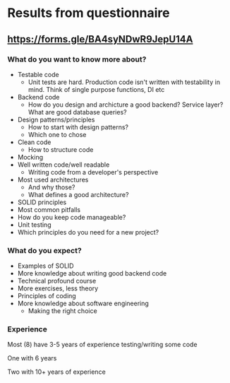 
# Results from questionnaire

## https://forms.gle/BA4syNDwR9JepU14A

### What do you want to know more about?
- Testable code
  - Unit tests are hard. Production code isn't written with testability in mind. Think of single purpose functions, DI etc
- Backend code
  - How do you design and archicture a good backend? Service layer? What are good database queries?
- Design patterns/principles
  - How to start with design patterns?
  - Which one to chose
- Clean code
  - How to structure code  
- Mocking
- Well written code/well readable
  - Writing code from a developer's perspective
- Most used architectures
  - And why those?
  - What defines a good architecture?
- SOLID principles
- Most common pitfalls
- How do you keep code manageable?
- Unit testing
- Which principles do you need for a new project?

### What do you expect?
- Examples of SOLID
- More knowledge about writing good backend code
- Technical profound course
- More exercises, less theory
- Principles of coding
- More knowledge about software engineering
  - Making the right choice


###  Experience
Most (8) have 3-5 years of experience testing/writing some code

One with 6 years

Two with 10+ years of experience




  

